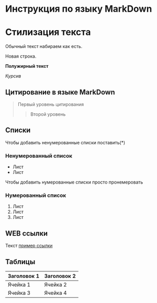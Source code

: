 # Инструкция по языку MarkDown

# Стилизация текста ##

Обычный текст набираем как есть.

Новая строка.

**Полужирный текст**

*Курсив*

## Цитирование в языке MarkDown ##

> Первый уровень цитирования
>> Второй уровень
## Списки

Чтобы добавить ненумерованные списки поставить(*)

### Ненумерованный список

* Лист
* Лист

Чтобы добавить нумерованные списки просто пронемеровать

### Нумерованный список
1. Лист
2. Лист
3. Лист

## WEB ссылки 
Текст [пример ссылки](http.example.com "Всплывающая подсказка")

## Таблицы

| Заголовок 1 | Заголовок 2 |
|-------------|-------------|
| Ячейка 1    | Ячейка 2    |
| Ячейка 3    | Ячейка 4    |

